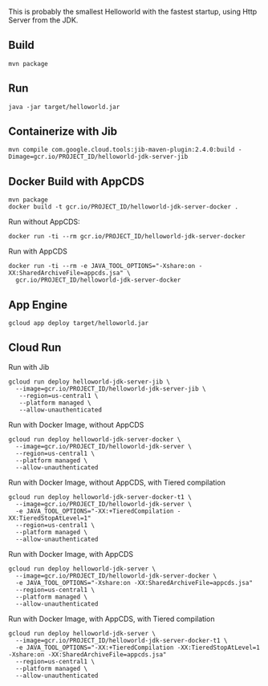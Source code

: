 This is probably the smallest Helloworld with the fastest startup, using Http Server from the
JDK.

## Build
```
mvn package
```

## Run
```
java -jar target/helloworld.jar
```

## Containerize with Jib
```
mvn compile com.google.cloud.tools:jib-maven-plugin:2.4.0:build -Dimage=gcr.io/PROJECT_ID/helloworld-jdk-server-jib
```

## Docker Build with AppCDS
```
mvn package
docker build -t gcr.io/PROJECT_ID/helloworld-jdk-server-docker .
```

Run without AppCDS:
```
docker run -ti --rm gcr.io/PROJECT_ID/helloworld-jdk-server-docker
```

Run with AppCDS
```
docker run -ti --rm -e JAVA_TOOL_OPTIONS="-Xshare:on -XX:SharedArchiveFile=appcds.jsa" \
  gcr.io/PROJECT_ID/helloworld-jdk-server-docker
```

## App Engine

```
gcloud app deploy target/helloworld.jar
```

## Cloud Run
Run with Jib
```
gcloud run deploy helloworld-jdk-server-jib \
  --image=gcr.io/PROJECT_ID/helloworld-jdk-server-jib \
   --region=us-central1 \
   --platform managed \
   --allow-unauthenticated
```

Run with Docker Image, without AppCDS
```
gcloud run deploy helloworld-jdk-server-docker \
  --image=gcr.io/PROJECT_ID/helloworld-jdk-server \
  --region=us-central1 \
  --platform managed \
  --allow-unauthenticated
```

Run with Docker Image, without AppCDS, with Tiered compilation
```
gcloud run deploy helloworld-jdk-server-docker-t1 \
  --image=gcr.io/PROJECT_ID/helloworld-jdk-server \
  -e JAVA_TOOL_OPTIONS="-XX:+TieredCompilation -XX:TieredStopAtLevel=1"
  --region=us-central1 \
  --platform managed \
  --allow-unauthenticated
```


Run with Docker Image, with AppCDS
```
gcloud run deploy helloworld-jdk-server \
  --image=gcr.io/PROJECT_ID/helloworld-jdk-server-docker \
  -e JAVA_TOOL_OPTIONS="-Xshare:on -XX:SharedArchiveFile=appcds.jsa"
  --region=us-central1 \
  --platform managed \
  --allow-unauthenticated
```

Run with Docker Image, with AppCDS, with Tiered compilation
```
gcloud run deploy helloworld-jdk-server \
  --image=gcr.io/PROJECT_ID/helloworld-jdk-server-docker-t1 \
  -e JAVA_TOOL_OPTIONS="-XX:+TieredCompilation -XX:TieredStopAtLevel=1 -Xshare:on -XX:SharedArchiveFile=appcds.jsa"
  --region=us-central1 \
  --platform managed \
  --allow-unauthenticated
```
